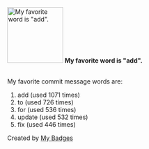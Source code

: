 <img src="https://github.com/my-badges/my-badges/blob/master/src/all-badges/favorite-word/favorite-word.png?raw=true" alt="My favorite word is &quot;add&quot;." title="My favorite word is &quot;add&quot;." width="128">
<strong>My favorite word is &quot;add&quot;.</strong>
<br><br>

My favorite commit message words are:

1. add (used 1071 times)
2. to (used 726 times)
3. for (used 536 times)
4. update (used 532 times)
5. fix (used 446 times)


Created by <a href="https://github.com/my-badges/my-badges">My Badges</a>